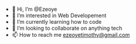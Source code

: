 - 👋 Hi, I’m @Ezeoye
- 👀 I’m interested in Web Developement
- 🌱 I’m currently learning how to code
- 💞️ I’m looking to collaborate on anything tech
- 📫 How to reach me ezeoyetimothy@gmail.com

<!---
Ezeoye/Ezeoye is a ✨ special ✨ repository because its `README.md` (this file) appears on your GitHub profile.
You can click the Preview link to take a look at your changes.
--->
